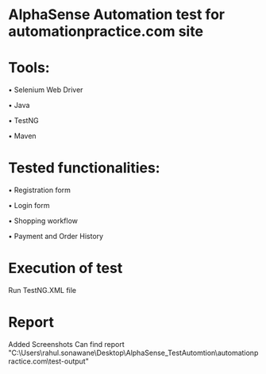 # AlphaSense Automation test for automationpractice.com site

# Tools:

• Selenium Web Driver

• Java

• TestNG

• Maven


# Tested functionalities:

• Registration form 

• Login form

• Shopping workflow 

• Payment and Order History

# Execution of test

Run TestNG.XML file 

# Report

Added Screenshots
Can find report "C:\Users\rahul.sonawane\Desktop\AlphaSense_TestAutomtion\automationpractice.com\test-output"

